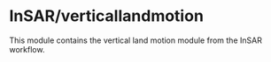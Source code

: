 # InSAR/verticallandmotion

This module contains the vertical land motion module from the InSAR workflow.
